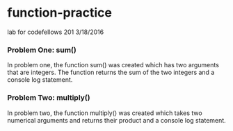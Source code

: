 # function-practice
lab for codefellows 201 3/18/2016

### Problem One: sum()

In problem one, the function sum() was created which has two arguments that are integers. The function returns the sum of the two integers and a console log statement.

### Problem Two: multiply()

In problem two, the function multiply() was created which takes two numerical arguments and returns their product and a console log statement.
